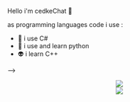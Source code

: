 Hello i'm cedkeChat 👋

as programming languages code i use :

- 👻 i use C#
- 👾 i use and learn python
- 👽 i learn C++

--> 


<div align="center">
    <img align="center" src="https://github-readme-stats.vercel.app/api/top-langs/?username=cedkeChat&layout=compact&theme=github_dark&count_private=true" /><br />    
    <img align="center" src="https://github-readme-stats.vercel.app/api?username=cedkeChat&show_icons=true&theme=github_dark&count_private=true" /><br />
</div>


